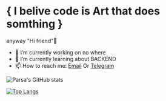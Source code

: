 # { I belive code is Art that does somthing }
anyway "Hi friend"👋


- 🔭 I’m currently working on no where
- 🌱 I’m currently learning about BACKEND
- 📫 How to reach me: [Email](pramezani92@gmail.com) Or [Telegram](https://t.me/immortaldudee)


![Parsa's GitHub stats](https://github-readme-stats.vercel.app/api?username=parsarmx&show_icons=true&theme=radical)

[![Top Langs](https://github-readme-stats.vercel.app/api/top-langs/?username=parsarmx&layout=compact&theme=radical)](https://github.com/parsarmx/github-readme-stats)

